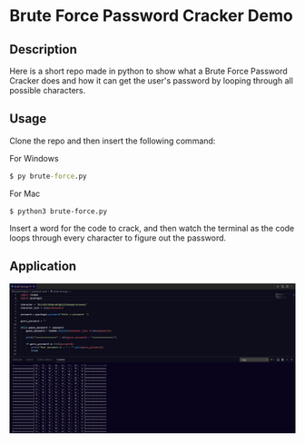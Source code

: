 # Brute Force Password Cracker Demo

## Description

Here is a short repo made in python to show what a Brute Force Password Cracker does and how it can get the user's password by looping through all possible characters.

## Usage

Clone the repo and then insert the following command:

For Windows

```cmd
$ py brute-force.py
```

For Mac

```
$ python3 brute-force.py
```

Insert a word for the code to crack, and then watch the terminal as the code loops through every character to figure out the password.

## Application

<img src='demo.png'>

